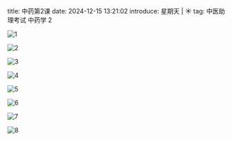title: 中药第2课
date: 2024-12-15 13:21:02
introduce: 星期天 | ☀️
tag: 中医助理考试 中药学 2

![1](/static/img/2024/12/10/9.jpg)

![2](/static/img/2024/12/10/10.jpg)

![3](/static/img/2024/12/10/11.jpg)

![4](/static/img/2024/12/10/12.jpg)

![5](/static/img/2024/12/10/13.jpg)

![6](/static/img/2024/12/10/14.jpg)

![7](/static/img/2024/12/10/15.jpg)

![8](/static/img/2024/12/10/16.jpg)

